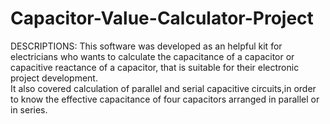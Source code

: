# Capacitor-Value-Calculator-Project
  
  DESCRIPTIONS:
  This software was developed as an helpful kit for electricians who wants to calculate the capacitance of a
  capacitor or capacitive reactance of a capacitor, that is suitable for their electronic project development.        
  It also covered calculation of parallel and serial capacitive circuits,in order to know the effective
  capacitance of four capacitors arranged in parallel or in series.                                                             
 
